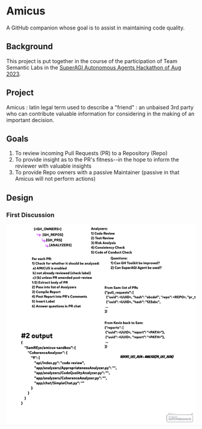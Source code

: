 # Amicus

A GitHub companion whose goal is to assist in maintaining code quality.

## Background

This project is put together in the course of the participation of Team Semantic Labs in the [SuperAGI Autonomous Agents Hackathon of Aug 2023](https://superagi.com/autonomous-agents-hackathon/).

## Project

Amicus
:   latin legal term used to describe a "friend"
:   an unbaised 3rd party who can contribute valuable information for considering in the making of an important decision.

## Goals

1. To review incoming Pull Requests (PR) to a Repository (Repo)
1. To provide insight as to the PR's fitness--in the hope to inform the reviewer with valuable insights
1. To provide Repo owners with a passive Maintainer (passive in that Amicus will not perform actions)

## Design

### First Discussion

![Design](/artifacts/whiteboard_session_1.png)
